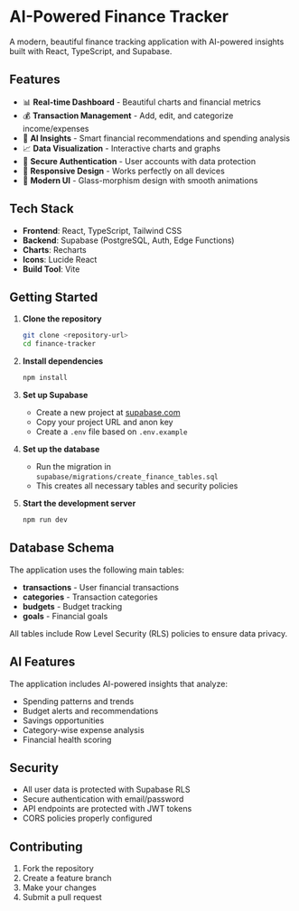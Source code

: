 # AI-Powered Finance Tracker

A modern, beautiful finance tracking application with AI-powered insights built with React, TypeScript, and Supabase.

## Features

- 📊 **Real-time Dashboard** - Beautiful charts and financial metrics
- 💰 **Transaction Management** - Add, edit, and categorize income/expenses
- 🤖 **AI Insights** - Smart financial recommendations and spending analysis
- 📈 **Data Visualization** - Interactive charts and graphs
- 🔐 **Secure Authentication** - User accounts with data protection
- 📱 **Responsive Design** - Works perfectly on all devices
- 🎨 **Modern UI** - Glass-morphism design with smooth animations

## Tech Stack

- **Frontend**: React, TypeScript, Tailwind CSS
- **Backend**: Supabase (PostgreSQL, Auth, Edge Functions)
- **Charts**: Recharts
- **Icons**: Lucide React
- **Build Tool**: Vite

## Getting Started

1. **Clone the repository**

   ```bash
   git clone <repository-url>
   cd finance-tracker
   ```

2. **Install dependencies**

   ```bash
   npm install
   ```

3. **Set up Supabase**

   - Create a new project at [supabase.com](https://supabase.com)
   - Copy your project URL and anon key
   - Create a `.env` file based on `.env.example`

4. **Set up the database**

   - Run the migration in `supabase/migrations/create_finance_tables.sql`
   - This creates all necessary tables and security policies

5. **Start the development server**
   ```bash
   npm run dev
   ```

## Database Schema

The application uses the following main tables:

- **transactions** - User financial transactions
- **categories** - Transaction categories
- **budgets** - Budget tracking
- **goals** - Financial goals

All tables include Row Level Security (RLS) policies to ensure data privacy.

## AI Features

The application includes AI-powered insights that analyze:

- Spending patterns and trends
- Budget alerts and recommendations
- Savings opportunities
- Category-wise expense analysis
- Financial health scoring

## Security

- All user data is protected with Supabase RLS
- Secure authentication with email/password
- API endpoints are protected with JWT tokens
- CORS policies properly configured

## Contributing

1. Fork the repository
2. Create a feature branch
3. Make your changes
4. Submit a pull request
#
